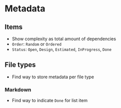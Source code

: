 Metadata
========

## Items

* Show complexity as total amount of dependencies
* `Order`: `Random` or `Ordered`
* `Status`: `Open`, `Design`, `Estimated`, `InProgress`, `Done`

## File types

* Find way to store metadata per file type

### Markdown

* Find way to indicate `Done` for list item

